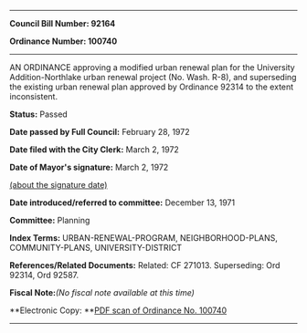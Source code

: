

********

**Council Bill Number: 92164**
   
**Ordinance Number: 100740**
********

 AN ORDINANCE approving a modified urban renewal plan for the University Addition-Northlake urban renewal project (No. Wash. R-8), and superseding the existing urban renewal plan approved by Ordinance 92314 to the extent inconsistent.

**Status:** Passed
   
**Date passed by Full Council:** February 28, 1972
   
**Date filed with the City Clerk:** March 2, 1972
   
**Date of Mayor's signature:** March 2, 1972
   
[(about the signature date)](/~public/approvaldate.htm)
   
   
   
**Date introduced/referred to committee:** December 13, 1971
   
**Committee:** Planning
   
   
**Index Terms:** URBAN-RENEWAL-PROGRAM, NEIGHBORHOOD-PLANS, COMMUNITY-PLANS, UNIVERSITY-DISTRICT

**References/Related Documents:** Related: CF 271013. Superseding: Ord 92314, Ord 92587.

**Fiscal Note:**_(No fiscal note available at this time)_

**Electronic Copy: **[PDF scan of Ordinance No. 100740](/~archives/Ordinances/Ord_100740.pdf)

********

